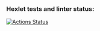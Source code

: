 ### Hexlet tests and linter status:
[![Actions Status](https://github.com/DamirJann/devops-for-programmers-project-74/actions/workflows/hexlet-check.yml/badge.svg)](https://github.com/DamirJann/devops-for-programmers-project-74/actions)